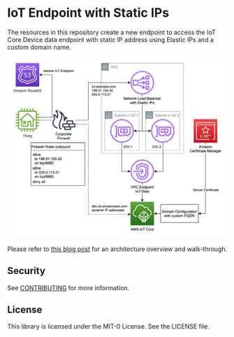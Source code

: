 # IoT Endpoint with Static IPs

The resources in this repository create a new endpoint to access the IoT Core
Device data endpoint with static IP address using Elastic IPs and a custom
domain name.

![](architecture.png?raw=true)

Please refer to [this blog post](https://aws.amazon.com/blogs/iot/creating-static-ip-addresses-and-custom-domains-for-aws-iot-core-endpoints/) for an architecture overview and walk-through.

## Security
See [CONTRIBUTING](CONTRIBUTING.md#security-issue-notifications) for more
information.

## License
This library is licensed under the MIT-0 License. See the LICENSE file.
